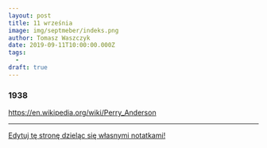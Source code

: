```yaml
---
layout: post
title: 11 września
image: img/septmeber/indeks.png
author: Tomasz Waszczyk
date: 2019-09-11T10:00:00.000Z
tags:
  - 
draft: true
---
```


### 1938

https://en.wikipedia.org/wiki/Perry_Anderson

---

<a href="https://github.com/TomaszWaszczyk/historia.waszczyk.com/edit/master/src/content/september-11.md" target="_blank">Edytuj tę stronę dzieląc się własnymi notatkami!</a>
